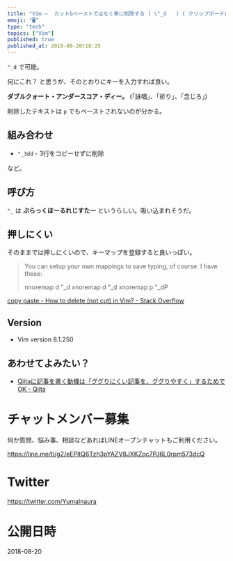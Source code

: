 ```yaml
---
title: "Vim —  カット&ペーストではなく単に削除する ( \"_d   ) ( クリップボードにコピーしない削除 ) "
emoji: "🖥"
type: "tech"
topics: ["Vim"]
published: true
published_at: 2018-08-20t18:25
---
```


`"_d` で可能。

何にこれ？ と思うが、そのとおりにキーを入力すれば良い。

**ダブルクォート・アンダースコア・ディー。**
(「詠唱」、「祈り」、「念じろ」)

削除したテキストは `p` でもペーストされないのが分かる。

## 組み合わせ

- `"_3dd` - 3行をコピーせずに削除

など。


## 呼び方

 `"_` は **ぶらっくほーるれじすたー** というらしい。吸い込まれそうだ。

## 押しにくい

そのままでは押しにくいので、キーマップを登録すると良いっぽい。

>You can setup your own mappings to save typing, of course. I have these:
>
>nnoremap <leader>d "_d
>xnoremap <leader>d "_d
>xnoremap <leader>p "_dP

[copy paste - How to delete (not cut) in Vim? - Stack Overflow](https://stackoverflow.com/questions/11993851/how-to-delete-not-cut-in-vim)



## Version

- Vim version 8.1.250

## あわせてよみたい？

- [Qiitaに記事を書く動機は「ググりにくい記事を、ググりやすく」するためでOK - Qiita](https://qiita.com/YumaInaura/items/e83df9a45836f7b2929b)








<!-- Update From Qiita API -->

# チャットメンバー募集


何か質問、悩み事、相談などあればLINEオープンチャットもご利用ください。

https://line.me/ti/g2/eEPltQ6Tzh3pYAZV8JXKZqc7PJ6L0rpm573dcQ





# Twitter


https://twitter.com/YumaInaura


<!-- Update From Qiita API -->



# 公開日時

2018-08-20
